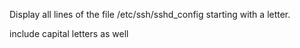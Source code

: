 Display all lines of the file /etc/ssh/sshd_config starting with a letter.

include capital letters as well
